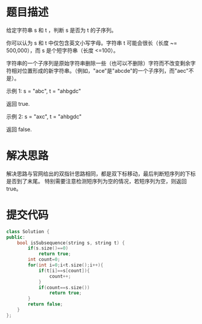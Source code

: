 # 题目描述

给定字符串 s 和 t ，判断 s 是否为 t 的子序列。

你可以认为 s 和 t 中仅包含英文小写字母。字符串 t 可能会很长（长度 ~= 500,000），而 s 是个短字符串（长度 <=100）。

字符串的一个子序列是原始字符串删除一些（也可以不删除）字符而不改变剩余字符相对位置形成的新字符串。（例如，"ace"是"abcde"的一个子序列，而"aec"不是）。

示例 1:
s = "abc", t = "ahbgdc"

返回 true.

示例 2:
s = "axc", t = "ahbgdc"

返回 false.

# 解决思路
解决思路与官网给出的双指针思路相同，都是双下标移动，最后判断短序列的下标是否到了末尾。
特别需要注意检测短序列为空的情况，若短序列为空，则返回true。

# 提交代码

```cpp 
class Solution {
public:
    bool isSubsequence(string s, string t) {
        if(s.size()==0)
            return true;
        int count=0;
        for(int i=0;i<t.size();i++){
            if(t[i]==s[count]){
                count++;
            }
            if(count==s.size())
                return true;
        }
        return false;
    }
};
```


